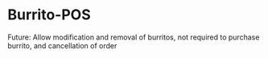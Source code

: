 # Burrito-POS

Future: Allow modification and removal of burritos, not required to purchase burrito, and cancellation of order
